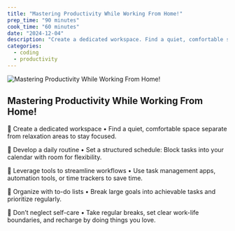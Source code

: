 ```yaml
---
title: "Mastering Productivity While Working From Home!"
prep_time: "90 minutes"
cook_time: "60 minutes"
date: "2024-12-04"
description: "Create a dedicated workspace. Find a quiet, comfortable space separate from relaxation areas to stay focused."
categories:
  - coding
  - productivity
---
```


![Mastering Productivity While Working From Home!](/images/blogs/mastering-productivity-while-working-from-home.webp "Mastering Productivity While Working From Home!")


## Mastering Productivity While Working From Home!

🔹 Create a dedicated workspace
• Find a quiet, comfortable space separate from relaxation areas to stay focused.

🔹 Develop a daily routine
• Set a structured schedule: Block tasks into your calendar with room for flexibility.

🔹 Leverage tools to streamline workflows
• Use task management apps, automation tools, or time trackers to save time.

🔹 Organize with to-do lists
• Break large goals into achievable tasks and prioritize regularly.

🔹 Don’t neglect self-care
• Take regular breaks, set clear work-life boundaries, and recharge by doing things you love.